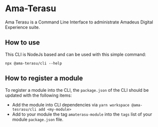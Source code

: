 # Ama-Terasu

Ama Terasu is a Command Line Interface to administrate Amadeus Digital Experience suite.

## How to use

This CLI is NodeJs based and can be used with this simple command:

```shell
npx @ama-terasu/cli --help
```

## How to register a module

To register a module into the CLI, the `package.json` of the CLI should be updated with the following items:

* Add the module into CLI dependencies via `yarn workspace @ama-tesrasu/cli add <my-module>`
* Add to your module the tag `amaterasu-module` into the `tags` list of your module `package.json` file.
